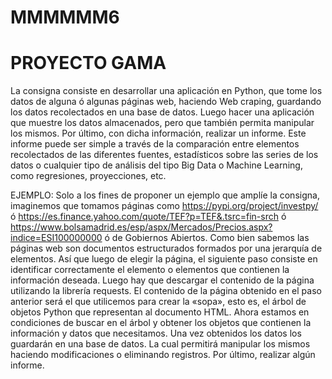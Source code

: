 # MMMMMM6
# PROYECTO  GAMA

La consigna consiste en desarrollar una aplicación en Python, que tome los datos de alguna ó algunas páginas web, haciendo Web craping, guardando los datos recolectados en una base de datos.
Luego hacer una aplicación que muestre los datos almacenados, pero que también permita manipular los mismos.
Por último, con dicha información, realizar un informe. Este informe puede ser simple a través de la comparación entre elementos recolectados de las diferentes fuentes, estadísticos sobre las series de los datos o cualquier tipo de análisis del tipo Big Data o
Machine Learning, como regresiones, proyecciones, etc.

EJEMPLO: 
Solo a los fines de proponer un ejemplo que amplíe la consigna, imaginemos que tomamos páginas como https://pypi.org/project/investpy/ ó https://es.finance.yahoo.com/quote/TEF?p=TEF&.tsrc=fin-srch ó https://www.bolsamadrid.es/esp/aspx/Mercados/Precios.aspx?indice=ESI100000000 ó de Gobiernos Abiertos.
Como bien sabemos las páginas web son documentos estructurados  formados por una jerarquía de elementos. Así que luego de elegir la página, el siguiente paso consiste en identificar correctamente el elemento o elementos que contienen la información deseada.
Luego hay que descargar el contenido de la página utilizando la librería requests.
El contenido de la página obtenido en el paso anterior será el que utilicemos para crear la «sopa», esto es, el árbol de objetos Python que representan al documento HTML. 
Ahora estamos en condiciones de buscar en el árbol y obtener los objetos que contienen la información y datos que necesitamos.
Una vez obtenidos los datos los guardarán en una base de datos. La cual permitirá manipular los mismos haciendo modificaciones o eliminando registros.
Por último, realizar algún informe.
